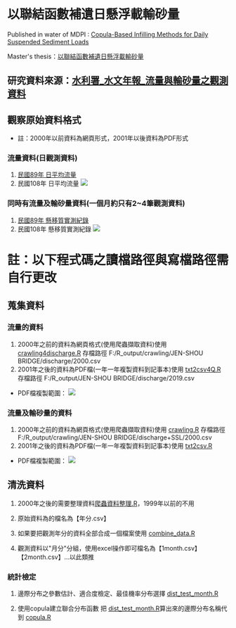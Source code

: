 # 以聯結函數補遺日懸浮載輸砂量

Published in water of MDPI : [Copula-Based Infilling Methods for Daily Suspended Sediment Loads](https://www.mdpi.com/2073-4441/13/12/1701/htm)

Master's thesis：[以聯結函數補遺日懸浮載輸砂量](https://thesis.lib.ncku.edu.tw/thesis/detail/bee9602ce9debe703eaa908b5075e30b/?seq=1)

## 研究資料來源：[水利署_水文年報_流量與輸砂量之觀測資料](https://gweb.wra.gov.tw/wrhygis/)


## 觀察原始資料格式

* 註：2000年以前資料為網頁形式，2001年以後資料為PDF形式

### 流量資料(日觀測資料)
1. [民國89年 日平均流量](https://gweb.wra.gov.tw/wrhygis/ebooks/ebook/ebook/hyb2000/2420H019.HTM)
2. 民國108年 日平均流量
![](https://i.imgur.com/eUn5Oy3.png)
### 同時有流量及輸砂量資料(一個月約只有2~4筆觀測資料)
1. [民國89年 懸移質實測紀錄](https://gweb.wra.gov.tw/wrhygis/ebooks/ebook/ebook/hyb2000/2420H019.HTML)
2. 民國108年 懸移質實測紀錄
![](https://i.imgur.com/WpKNNwN.png)



# 註：以下程式碼之讀檔路徑與寫檔路徑需自行更改

## 蒐集資料


### 流量的資料
1. 2000年之前的資料為網頁格式(使用爬蟲擷取資料)使用 [crawling4discharge.R](https://github.com/nhpss921111/copula-for-hydrology/blob/master/crawling4discharge.R)
存檔路徑 F:/R_output/crawling/JEN-SHOU BRIDGE/discharge/2000.csv
2. 2001年之後的資料為PDF檔(一年一年複製資料到記事本)使用 [txt2csv4Q.R](https://github.com/nhpss921111/copula-for-hydrology/blob/master/txt2csv4Q.R)
存檔路徑 F:/R_output/JEN-SHOU BRIDGE/discharge/2019.csv

* PDF檔複製範圍：
![](https://i.imgur.com/aTcKLfC.png)

### 流量及輸砂量的資料

1. 2000年之前的資料為網頁格式(使用爬蟲擷取資料)使用 [crawling.R](https://github.com/nhpss921111/copula-for-hydrology/blob/master/crawling.R)
存檔路徑 F:/R_output/crawling/JEN-SHOU BRIDGE/discharge+SSL/2000.csv
2. 2001年之後的資料為PDF檔(一年一年複製資料到記事本)使用 [txt2csv.R](https://github.com/nhpss921111/copula-for-hydrology/blob/master/txt2csv.R)
* PDF檔複製範圍：
![](https://i.imgur.com/Jg8GdWV.png)


## 清洗資料

1. 2000年之後的需要整理資料[爬蟲資料整理.R](https://github.com/nhpss921111/copula-for-hydrology/blob/master/%E7%88%AC%E8%9F%B2%E8%B3%87%E6%96%99%E6%95%B4%E7%90%86.R)，1999年以前的不用 
    
2. 原始資料為的檔名為【年分.csv】

3. 如果要把觀測年分的資料全部合成一個檔案使用 [combine_data.R](https://github.com/nhpss921111/copula-for-hydrology/blob/master/combine_data.R)
   
4. 觀測資料以"月分"分組，使用excel操作即可檔名為【1month.csv】【2month.csv】...以此類推

### 統計檢定 
1. 邊際分布之參數估計、適合度檢定、最佳機率分布選擇 
   [dist_test_month.R](https://github.com/nhpss921111/copula-for-hydrology/blob/master/dist_test_month.R)
   
2. 使用copula建立聯合分布函數
   把 [dist_test_month.R](https://github.com/nhpss921111/copula-for-hydrology/blob/master/dist_test_month.R)算出來的邊際分布名稱代到 [copula.R](https://github.com/nhpss921111/copula-for-hydrology/blob/master/copula.R)
